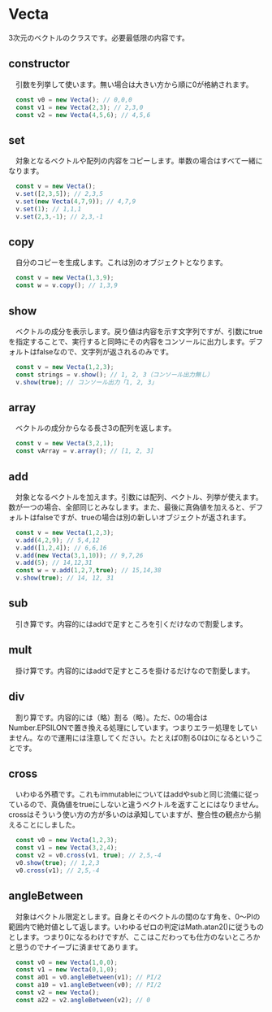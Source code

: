 # Vecta
 3次元のベクトルのクラスです。必要最低限の内容です。
## constructor
　引数を列挙して使います。無い場合は大きい方から順に0が格納されます。
```js
  const v0 = new Vecta(); // 0,0,0
  const v1 = new Vecta(2,3); // 2,3,0
  const v2 = new Vecta(4,5,6); // 4,5,6
```
## set
　対象となるベクトルや配列の内容をコピーします。単数の場合はすべて一緒になります。
```js
  const v = new Vecta();
  v.set([2,3,5]); // 2,3,5
  v.set(new Vecta(4,7,9)); // 4,7,9
  v.set(1); // 1,1,1
  v.set(2,3,-1); // 2,3,-1
```
## copy
　自分のコピーを生成します。これは別のオブジェクトとなります。
```js
  const v = new Vecta(1,3,9);
  const w = v.copy(); // 1,3,9
```
## show
　ベクトルの成分を表示します。戻り値は内容を示す文字列ですが、引数にtrueを指定することで、実行すると同時にその内容をコンソールに出力します。デフォルトはfalseなので、文字列が返されるのみです。
```js
  const v = new Vecta(1,2,3);
  const strings = v.show(); // 1, 2, 3（コンソール出力無し）
  v.show(true); // コンソール出力「1, 2, 3」
```
## array
　ベクトルの成分からなる長さ3の配列を返します。
```js
  const v = new Vecta(3,2,1);
  const vArray = v.array(); // [1, 2, 3]
```
## add
　対象となるベクトルを加えます。引数には配列、ベクトル、列挙が使えます。数が一つの場合、全部同じとみなします。また、最後に真偽値を加えると、デフォルトはfalseですが、trueの場合は別の新しいオブジェクトが返されます。
```js
  const v = new Vecta(1,2,3);
  v.add(4,2,9); // 5,4,12
  v.add([1,2,4]); // 6,6,16
  v.add(new Vecta(3,1,10)); // 9,7,26
  v.add(5); // 14,12,31
  const w = v.add(1,2,7,true); // 15,14,38
  v.show(true); // 14, 12, 31
```
## sub
　引き算です。内容的にはaddで足すところを引くだけなので割愛します。
## mult
　掛け算です。内容的にはaddで足すところを掛けるだけなので割愛します。
## div
　割り算です。内容的には（略）割る（略）。ただ、0の場合はNumber.EPSILONで置き換える処理にしています。つまりエラー処理をしていません。なので運用には注意してください。たとえば0割る0は0になるということです。
## cross
　いわゆる外積です。これもimmutableについてはaddやsubと同じ流儀に従っているので、真偽値をtrueにしないと違うベクトルを返すことにはなりません。crossはそういう使い方の方が多いのは承知していますが、整合性の観点から揃えることにしました。
```js
  const v0 = new Vecta(1,2,3);
  const v1 = new Vecta(3,2,4);
  const v2 = v0.cross(v1, true); // 2,5,-4
  v0.show(true); // 1,2,3
  v0.cross(v1); // 2,5,-4
```
## angleBetween
　対象はベクトル限定とします。自身とそのベクトルの間のなす角を、0～PIの範囲内で絶対値として返します。いわゆるゼロの判定はMath.atan2()に従うものとします。つまり0になるわけですが、ここはこだわっても仕方のないところかと思うのでナイーブに済ませてあります。
```js
  const v0 = new Vecta(1,0,0);
  const v1 = new Vecta(0,1,0);
  const a01 = v0.angleBetween(v1); // PI/2
  const a10 = v1.angleBetween(v0); // PI/2
  const v2 = new Vecta();
  const a22 = v2.angleBetween(v2); // 0
```
